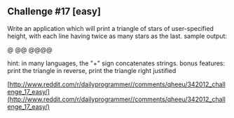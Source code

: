 Challenge #17 [easy]
-------------------

Write an application which will print a triangle of stars of user-specified height, with each line having twice as many stars as the last. sample output:

  @
  @@
  @@@@

hint: in many languages, the "+" sign concatenates strings.
bonus features: print the triangle in reverse, print the triangle right justified

[http://www.reddit.com/r/dailyprogrammer//comments/qheeu/342012_challenge_17_easy/](http://www.reddit.com/r/dailyprogrammer//comments/qheeu/342012_challenge_17_easy/)